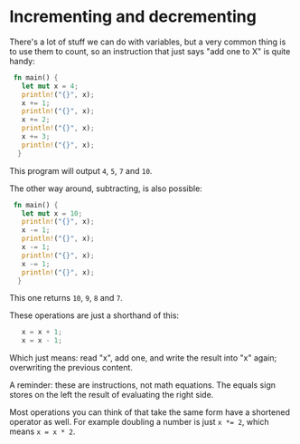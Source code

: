 # Incrementing and decrementing

There's a lot of stuff we can do with variables, but a very common thing is 
to use them to count, so an instruction that just says 
"add one to X" is quite handy:

```rust
 fn main() {
   let mut x = 4;
   println!("{}", x);
   x += 1;
   println!("{}", x);
   x += 2;
   println!("{}", x);
   x += 3;
   println!("{}", x);
  }
```

This program will output `4`, `5`, `7` and `10`.

The other way around, subtracting, is also possible:

```rust
 fn main() {
   let mut x = 10;
   println!("{}", x);
   x -= 1;
   println!("{}", x);
   x -= 1;
   println!("{}", x);
   x -= 1;
   println!("{}", x);
  }
```

This one returns `10`, `9`, `8` and `7`.

These operations are just a shorthand of this:


```rust
   x = x + 1;
   x = x - 1;
```

Which just means: read "x", add one, and write the result into "x" again; 
overwriting the previous content.

A reminder: these are instructions, not math equations. 
The equals sign stores on the left the result of evaluating the right side.

Most operations you can think of that take the same form have a shortened 
operator as well. 
For example doubling a number is just `x *= 2`, which means `x = x * 2`.
